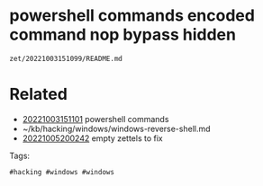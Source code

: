 # powershell commands encoded command nop bypass hidden

` zet/20221003151099/README.md `

# Related

- [20221003151101](/zet/20221003151101/README.md) powershell commands
- ~/kb/hacking/windows/windows-reverse-shell.md
- [20221005200242](/zet/20221005200242/README.md) empty zettels to fix

Tags:

    #hacking #windows #windows 

